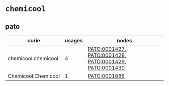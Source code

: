 # `chemicool`

## pato

| curie               |   usages | nodes                                                                                                                                                                                                                                              |
|---------------------|----------|----------------------------------------------------------------------------------------------------------------------------------------------------------------------------------------------------------------------------------------------------|
| chemicool:chemicool |        4 | [PATO:0001427](http://purl.obolibrary.org/obo/PATO_0001427), [PATO:0001428](http://purl.obolibrary.org/obo/PATO_0001428), [PATO:0001429](http://purl.obolibrary.org/obo/PATO_0001429), [PATO:0001430](http://purl.obolibrary.org/obo/PATO_0001430) |
| Chemicool:Chemicool |        1 | [PATO:0001888](http://purl.obolibrary.org/obo/PATO_0001888)                                                                                                                                                                                        |

